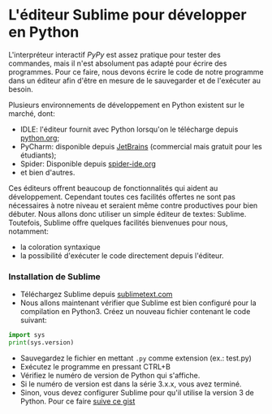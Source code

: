 # L'éditeur Sublime pour développer en Python

L'interpréteur interactif *PyPy* est assez pratique pour tester des commandes, mais il n'est absolument pas adapté pour écrire des programmes. Pour ce faire, nous devons écrire le code de notre programme dans un éditeur afin d'être en mesure de le sauvegarder et de l'exécuter au besoin.

Plusieurs environnements de développement en Python existent sur le marché, dont:
- IDLE: l'éditeur fournit avec Python lorsqu'on le télécharge depuis [python.org](Python.org);
- PyCharm: disponible depuis [JetBrains](https://www.jetbrains.com/pycharm/download/) (commercial mais gratuit pour les étudiants);
- Spider: Disponible depuis [spider-ide.org](https://www.spyder-ide.org/)
- et bien d'autres.

Ces éditeurs offrent beaucoup de fonctionnalités qui aident au développement. Cependant toutes ces facilités offertes ne sont pas nécessaires à notre niveau et seraient même contre productives pour bien débuter. Nous allons donc utiliser un simple éditeur de textes: Sublime. Toutefois, Sublime offre quelques facilités bienvenues pour nous, notamment:
- la coloration syntaxique
- la possibilité d'exécuter le code directement depuis l'éditeur.

### Installation de Sublime

- Téléchargez Sublime depuis [sublimetext.com](https://www.sublimetext.com/download)
- Nous allons maintenant vérifier que Sublime est bien configuré pour la compilation en Python3. Créez un nouveau fichier contenant le code suivant:
```python
import sys 
print(sys.version)
```
- Sauvegardez le fichier en mettant `.py` comme extension (ex.: test.py)
- Exécutez le programme en pressant CTRL+B
- Vérifiez le numéro de version de Python qui s'affiche. 
- Si le numéro de version est dans la série 3.x.x, vous avez terminé.
- Sinon, vous devez configurer Sublime pour qu'il utilise la version 3 de Python. Pour ce faire [suive ce gist](https://gist.github.com/zaemiel/4fbd8b5125fda7a140be)

